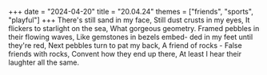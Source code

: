 +++
date = "2024-04-20"
title = "20.04.24"
themes = ["friends", "sports", "playful"]
+++
There's still sand in my face,
Still dust crusts in my eyes,
It flickers to starlight on the sea,
What gorgeous geometry.
Framed pebbles in their flowing waves,
Like gemstones in bezels embed-
ded in my feet until they're red,
Next pebbles turn to pat my back,
A friend of rocks -
False friends with rocks,
Convent how they end up there,
At least I hear their laughter all the same.
